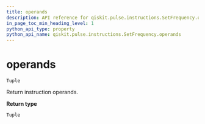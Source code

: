 ```yaml
---
title: operands
description: API reference for qiskit.pulse.instructions.SetFrequency.operands
in_page_toc_min_heading_level: 1
python_api_type: property
python_api_name: qiskit.pulse.instructions.SetFrequency.operands
---
```


# operands

<span id="qiskit.pulse.instructions.SetFrequency.operands" />

`Tuple`

Return instruction operands.

**Return type**

`Tuple`

